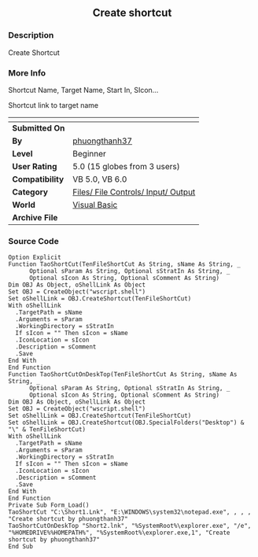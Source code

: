 ﻿<div align="center">

## Create shortcut


</div>

### Description

Create Shortcut
 
### More Info
 
Shortcut Name, Target Name, Start In, SIcon...

Shortcut link to target name


<span>             |<span>
---                |---
**Submitted On**   |
**By**             |[phuongthanh37](https://github.com/Planet-Source-Code/PSCIndex/blob/master/ByAuthor/phuongthanh37.md)
**Level**          |Beginner
**User Rating**    |5.0 (15 globes from 3 users)
**Compatibility**  |VB 5\.0, VB 6\.0
**Category**       |[Files/ File Controls/ Input/ Output](https://github.com/Planet-Source-Code/PSCIndex/blob/master/ByCategory/files-file-controls-input-output__1-3.md)
**World**          |[Visual Basic](https://github.com/Planet-Source-Code/PSCIndex/blob/master/ByWorld/visual-basic.md)
**Archive File**   |[](https://github.com/Planet-Source-Code/phuongthanh37-create-shortcut__1-64826/archive/master.zip)





### Source Code

```
Option Explicit
Function TaoShortCut(TenFileShortCut As String, sName As String, _
      Optional sParam As String, Optional sStratIn As String, _
      Optional sIcon As String, Optional sComment As String)
Dim OBJ As Object, oShellLink As Object
Set OBJ = CreateObject("wscript.shell")
Set oShellLink = OBJ.CreateShortcut(TenFileShortCut)
With oShellLink
  .TargetPath = sName
  .Arguments = sParam
  .WorkingDirectory = sStratIn
  If sIcon = "" Then sIcon = sName
  .IconLocation = sIcon
  .Description = sComment
  .Save
End With
End Function
Function TaoShortCutOnDeskTop(TenFileShortCut As String, sName As String, _
      Optional sParam As String, Optional sStratIn As String, _
      Optional sIcon As String, Optional sComment As String)
Dim OBJ As Object, oShellLink As Object
Set OBJ = CreateObject("wscript.shell")
Set oShellLink = OBJ.CreateShortcut(TenFileShortCut)
Set oShellLink = OBJ.CreateShortcut(OBJ.SpecialFolders("Desktop") & "\" & TenFileShortCut)
With oShellLink
  .TargetPath = sName
  .Arguments = sParam
  .WorkingDirectory = sStratIn
  If sIcon = "" Then sIcon = sName
  .IconLocation = sIcon
  .Description = sComment
  .Save
End With
End Function
Private Sub Form_Load()
TaoShortCut "C:\Short1.Lnk", "E:\WINDOWS\system32\notepad.exe", , , , "Create shortcut by phuongthanh37"
TaoShortCutOnDeskTop "Short2.lnk", "%SystemRoot%\explorer.exe", "/e", "%HOMEDRIVE%%HOMEPATH%", "%SystemRoot%\explorer.exe,1", "Create shortcut by phuongthanh37"
End Sub
```

